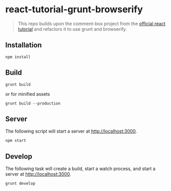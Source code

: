 # react-tutorial-grunt-browserify

>	This repo builds upon the comment-box project from the [official react tutorial](http://facebook.github.io/react/docs/tutorial.html) and refactors it to use grunt and browserify.


## Installation

```
npm install
```

## Build

```
grunt build
```

or for minified assets

```
grunt build --production
```

## Server

The following script will start a server at
[http://localhost:3000](http://localhost:3000).

```
npm start
```

## Develop

The following task will create a build, start a watch process, and start a
server at [http://localhost:3000](http://localhost:3000).

```
grunt develop
```
